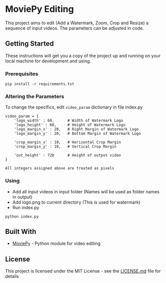 # MoviePy Editing

This project aims to edit (Add a Watermark, Zoom, Crop and Resize) a sequence of input videos.
The parameters can be adjusted in code.

## Getting Started

These instructions will get you a copy of the project up and running on your local machine for development and using.

### Prerequisites

```
pip install -r requirements.txt
```

### Altering the Parameters

To change the specifics, edit `video_param` dictionary in file index.py

```
video_param = {
    'logo_width' : 60,      # Width of Watermark Logo
    'logo_height' : 60,     # Height of Watermark Logo
    'logo_margin_x' : 20,   # Right Margin of Watermark Logo
    'logo_margin_y' : 20,   # Bottom Margin of Watermark Logo

    'crop_margin_x' : 10,   # Horizontal Crop Margin
    'crop_margin_y' : 10,   # Vertical Crop Margin

    'out_height' : 720      # Height of output video
}

All integers assigned above are treated as pixels
```

### Using

- Add all input videos in input folder (Names will be used as folder names in output)
- Add logo.png to current directory (This is used for watermark)
- Run index.py

```
python index.py
```


## Built With

* [MoviePy](https://zulko.github.io/moviepy/) - Python module for video editing

## License

This project is licensed under the MIT License - see the [LICENSE.md](LICENSE.md) file for details
